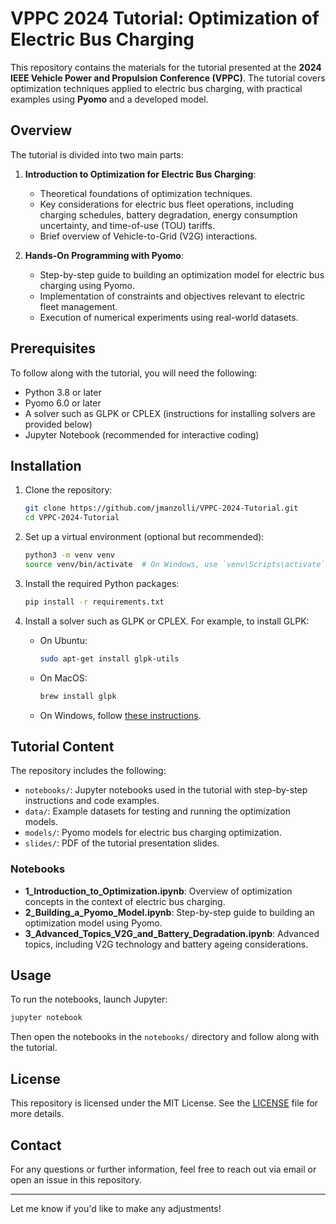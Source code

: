 # VPPC 2024 Tutorial: Optimization of Electric Bus Charging

This repository contains the materials for the tutorial presented at the **2024 IEEE Vehicle Power and Propulsion Conference (VPPC)**. The tutorial covers optimization techniques applied to electric bus charging, with practical examples using **Pyomo** and a developed model.

## Overview

The tutorial is divided into two main parts:

1. **Introduction to Optimization for Electric Bus Charging**: 
   - Theoretical foundations of optimization techniques.
   - Key considerations for electric bus fleet operations, including charging schedules, battery degradation, energy consumption uncertainty, and time-of-use (TOU) tariffs.
   - Brief overview of Vehicle-to-Grid (V2G) interactions.
   
2. **Hands-On Programming with Pyomo**:
   - Step-by-step guide to building an optimization model for electric bus charging using Pyomo.
   - Implementation of constraints and objectives relevant to electric fleet management.
   - Execution of numerical experiments using real-world datasets.

## Prerequisites

To follow along with the tutorial, you will need the following:

- Python 3.8 or later
- Pyomo 6.0 or later
- A solver such as GLPK or CPLEX (instructions for installing solvers are provided below)
- Jupyter Notebook (recommended for interactive coding)

## Installation

1. Clone the repository:

   ```bash
   git clone https://github.com/jmanzolli/VPPC-2024-Tutorial.git
   cd VPPC-2024-Tutorial
   ```

2. Set up a virtual environment (optional but recommended):

   ```bash
   python3 -m venv venv
   source venv/bin/activate  # On Windows, use `venv\Scripts\activate`
   ```

3. Install the required Python packages:

   ```bash
   pip install -r requirements.txt
   ```

4. Install a solver such as GLPK or CPLEX. For example, to install GLPK:

   - On Ubuntu:

     ```bash
     sudo apt-get install glpk-utils
     ```

   - On MacOS:

     ```bash
     brew install glpk
     ```

   - On Windows, follow [these instructions](https://www.gnu.org/software/glpk/).

## Tutorial Content

The repository includes the following:

- `notebooks/`: Jupyter notebooks used in the tutorial with step-by-step instructions and code examples.
- `data/`: Example datasets for testing and running the optimization models.
- `models/`: Pyomo models for electric bus charging optimization.
- `slides/`: PDF of the tutorial presentation slides.

### Notebooks

- **1_Introduction_to_Optimization.ipynb**: Overview of optimization concepts in the context of electric bus charging.
- **2_Building_a_Pyomo_Model.ipynb**: Step-by-step guide to building an optimization model using Pyomo.
- **3_Advanced_Topics_V2G_and_Battery_Degradation.ipynb**: Advanced topics, including V2G technology and battery ageing considerations.

## Usage

To run the notebooks, launch Jupyter:

```bash
jupyter notebook
```

Then open the notebooks in the `notebooks/` directory and follow along with the tutorial.

## License

This repository is licensed under the MIT License. See the [LICENSE](LICENSE) file for more details.

## Contact

For any questions or further information, feel free to reach out via email or open an issue in this repository.

---

Let me know if you'd like to make any adjustments!
